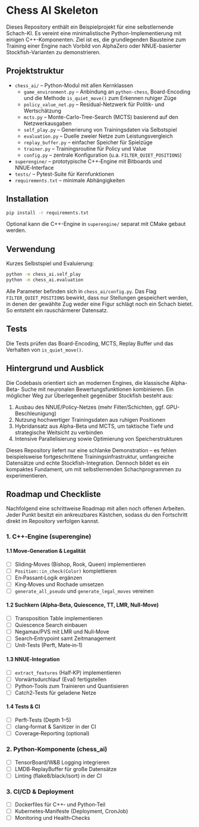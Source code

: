 # Chess AI Skeleton

Dieses Repository enthält ein Beispielprojekt für eine selbstlernende Schach-KI.
Es vereint eine minimalistische Python-Implementierung mit einigen
C++-Komponenten. Ziel ist es, die grundlegenden Bausteine zum Training einer
Engine nach Vorbild von AlphaZero oder NNUE-basierter Stockfish-Varianten zu
demonstrieren.

## Projektstruktur

* `chess_ai/` – Python-Modul mit allen Kernklassen
  * `game_environment.py` – Anbindung an `python-chess`, Board-Encoding und die
    Methode `is_quiet_move()` zum Erkennen ruhiger Züge
  * `policy_value_net.py` – Residual-Netzwerk für Politik- und Wertschätzung
  * `mcts.py` – Monte-Carlo-Tree-Search (MCTS) basierend auf den Netzwerkausgaben
  * `self_play.py` – Generierung von Trainingsdaten via Selbstspiel
  * `evaluation.py` – Duelle zweier Netze zum Leistungsvergleich
  * `replay_buffer.py` – einfacher Speicher für Spielzüge
  * `trainer.py` – Trainingsroutine für Policy und Value
  * `config.py` – zentrale Konfiguration (u.a. `FILTER_QUIET_POSITIONS`)
* `superengine/` – prototypische C++‑Engine mit Bitboards und NNUE‑Interface
* `tests/` – Pytest-Suite für Kernfunktionen
* `requirements.txt` – minimale Abhängigkeiten

## Installation

```bash
pip install -r requirements.txt
```

Optional kann die C++-Engine in `superengine/` separat mit CMake gebaut werden.

## Verwendung

Kurzes Selbstspiel und Evaluierung:

```bash
python -m chess_ai.self_play
python -m chess_ai.evaluation
```

Alle Parameter befinden sich in `chess_ai/config.py`. Das Flag
`FILTER_QUIET_POSITIONS` bewirkt, dass nur Stellungen gespeichert werden, in
denen der gewählte Zug weder eine Figur schlägt noch ein Schach bietet. So
entsteht ein rauschärmerer Datensatz.

## Tests




Die Tests prüfen das Board-Encoding, MCTS, Replay Buffer und das Verhalten von
`is_quiet_move()`.

## Hintergrund und Ausblick

Die Codebasis orientiert sich an modernen Engines, die klassische Alpha-Beta-
Suche mit neuronalen Bewertungsfunktionen kombinieren. Ein möglicher Weg zur
Überlegenheit gegenüber Stockfish besteht aus:

1. Ausbau des NNUE/Policy-Netzes (mehr Filter/Schichten, ggf. GPU-Beschleunigung)
2. Nutzung hochwertiger Trainingsdaten aus ruhigen Positionen
3. Hybridansatz aus Alpha-Beta und MCTS, um taktische Tiefe und strategische
   Weitsicht zu verbinden
4. Intensive Parallelisierung sowie Optimierung von Speicherstrukturen

Dieses Repository liefert nur eine schlanke Demonstration – es fehlen beispielsweise
fortgeschrittene Trainingsinfrastruktur, umfangreiche Datensätze und echte
Stockfish-Integration. Dennoch bildet es ein kompaktes Fundament, um mit
selbstlernenden Schachprogrammen zu experimentieren.

## Roadmap und Checkliste

Nachfolgend eine schrittweise Roadmap mit allen noch offenen Arbeiten. Jeder
Punkt besitzt ein ankreuzbares Kästchen, sodass du den Fortschritt direkt im
Repository verfolgen kannst.

### 1. C++‑Engine (superengine)

#### 1.1 Move‑Generation & Legalität

- [ ] Sliding‑Moves (Bishop, Rook, Queen) implementieren
- [ ] `Position::in_check(Color)` komplettieren
- [ ] En‑Passant‑Logik ergänzen
- [ ] King‑Moves und Rochade umsetzen
- [ ] `generate_all_pseudo` und `generate_legal_moves` vereinen

#### 1.2 Suchkern (Alpha‑Beta, Quiescence, TT, LMR, Null‑Move)

- [ ] Transposition Table implementieren
- [ ] Quiescence Search einbauen
- [ ] Negamax/PVS mit LMR und Null‑Move
- [ ] Search‑Entrypoint samt Zeitmanagement
- [ ] Unit‑Tests (Perft, Mate‑in‑1)

#### 1.3 NNUE‑Integration

- [ ] `extract_features` (Half‑KP) implementieren
- [ ] Vorwärtsdurchlauf (Eval) fertigstellen
- [ ] Python‑Tools zum Trainieren und Quantisieren
- [ ] Catch2‑Tests für geladene Netze

#### 1.4 Tests & CI

- [ ] Perft‑Tests (Depth 1–5)
- [ ] clang‑format & Sanitizer in der CI
- [ ] Coverage‑Reporting (optional)

### 2. Python‑Komponente (chess_ai)

- [ ] TensorBoard/W&B Logging integrieren
- [ ] LMDB‑ReplayBuffer für große Datensätze
- [ ] Linting (flake8/black/isort) in der CI

### 3. CI/CD & Deployment

- [ ] Dockerfiles für C++‑ und Python‑Teil
- [ ] Kubernetes‑Manifeste (Deployment, CronJob)
- [ ] Monitoring und Health‑Checks
